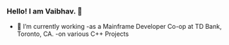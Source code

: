 ### Hello! I am Vaibhav.</b> 👋

- 🔭 I’m currently working 
  -as a Mainframe Developer Co-op at TD Bank, Toronto, CA.
  -on various C++ Projects

<!--
**Vaibhav-G-Parmar/Vaibhav-G-Parmar** is a ✨ _special_ ✨ repository because its `README.md` (this file) appears on your GitHub profile.

Here are some ideas to get you started:

- 🔭 I’m currently working on ...
- 🌱 I’m currently learning ...
- 👯 I’m looking to collaborate on ...
- 🤔 I’m looking for help with ...
- 💬 Ask me about ...
- 📫 How to reach me: ...
- 😄 Pronouns: ...
- ⚡ Fun fact: ...
-->

